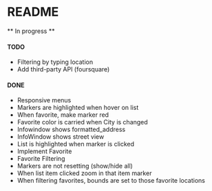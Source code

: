 # README

** In progress **

#### TODO

- Filtering by typing location
- Add third-party API (foursquare)

#### DONE
- Responsive menus
- Markers are highlighted when hover on list
- When favorite, make marker red
- Favorite color is carried when City is changed
- Infowindow shows formatted_address
- InfoWindow shows street view
- List is highlighted when marker is clicked
- Implement Favorite 
- Favorite Filtering 
- Markers are not resetting (show/hide all)
- When list item clicked zoom in that item marker
- When filtering favorites, bounds are set to those favorite locations
